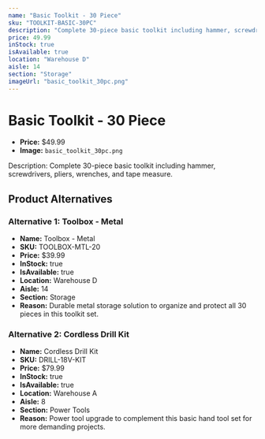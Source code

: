 ```yaml
---
name: "Basic Toolkit - 30 Piece"
sku: "TOOLKIT-BASIC-30PC"
description: "Complete 30-piece basic toolkit including hammer, screwdrivers, pliers, wrenches, and tape measure."
price: 49.99
inStock: true
isAvailable: true
location: "Warehouse D"
aisle: 14
section: "Storage"
imageUrl: "basic_toolkit_30pc.png"
---
```


# Basic Toolkit - 30 Piece

- **Price:** $49.99
- **Image:** `basic_toolkit_30pc.png`

Description: Complete 30-piece basic toolkit including hammer, screwdrivers, pliers, wrenches, and tape measure.

## Product Alternatives

### Alternative 1: Toolbox - Metal

- **Name:** Toolbox - Metal
- **SKU:** TOOLBOX-MTL-20
- **Price:** $39.99
- **InStock:** true
- **IsAvailable:** true
- **Location:** Warehouse D
- **Aisle:** 14
- **Section:** Storage
- **Reason:** Durable metal storage solution to organize and protect all 30 pieces in this toolkit set.

### Alternative 2: Cordless Drill Kit

- **Name:** Cordless Drill Kit
- **SKU:** DRILL-18V-KIT
- **Price:** $79.99
- **InStock:** true
- **IsAvailable:** true
- **Location:** Warehouse A
- **Aisle:** 8
- **Section:** Power Tools
- **Reason:** Power tool upgrade to complement this basic hand tool set for more demanding projects.
